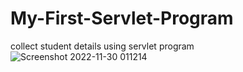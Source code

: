 # My-First-Servlet-Program

collect student details using servlet program
![Screenshot 2022-11-30 011214](https://user-images.githubusercontent.com/117063047/204471354-36aa1564-e4c8-4103-a9cb-dd32e3a685b1.png)
